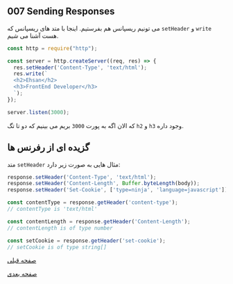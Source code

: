 ## 007 Sending Responses
می تونیم ریسپانس هم بفرستیم. اینجا با متد های ریسپانس که `setHeader` و `write` هست آشنا می شیم.
```js
const http = require("http");

const server = http.createServer((req, res) => {
  res.setHeader('Content-Type', 'text/html');
  res.write(`
  <h2>Ehsan</h2>
  <h3>FrontEnd Developer</h3>
  `);
});

server.listen(3000);
```
که الان اگه به پورت `3000` بریم می بینیم که دو تا تگ `h2` و `h3` وجود داره.

## گزیده ای از رفرنس ها
متد `setHeader` مثال هایی به صورت زیر دارد:
```js
response.setHeader('Content-Type', 'text/html');
response.setHeader('Content-Length', Buffer.byteLength(body));
response.setHeader('Set-Cookie', ['type=ninja', 'language=javascript']);

const contentType = response.getHeader('content-type');
// contentType is 'text/html'

const contentLength = response.getHeader('Content-Length');
// contentLength is of type number

const setCookie = response.getHeader('set-cookie');
// setCookie is of type string[]
```
[صفحه قبلی](006%20Understanding%20Requests.md)

[صفحه بعدی](009%20Routing%20Requests.md)
